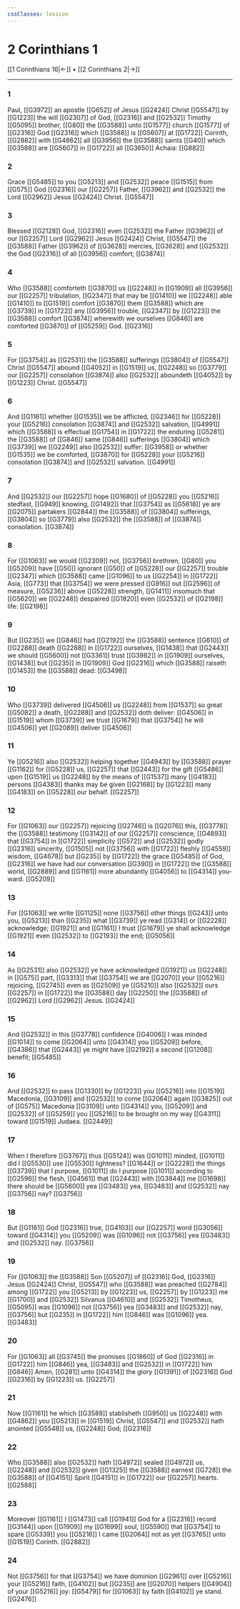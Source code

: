 ```yaml
---
cssClasses: lexicon
---
```

# 2 Corinthians 1

[[1 Corinthians 16|←]] • [[2 Corinthians 2|→]]

---

### 1
Paul, [[G3972]] an apostle [[G652]] of Jesus [[G2424]] Christ [[G5547]] by [[G1223]] the will [[G2307]] of God, [[G2316]] and [[G2532]] Timothy [[G5095]] brother, [[G80]] the [[G3588]] unto [[G1577]] church [[G1577]] of [[G2316]] God [[G2316]] which [[G3588]] is [[G5607]] at [[G1722]] Corinth, [[G2882]] with [[G4862]] all [[G3956]] the [[G3588]] saints [[G40]] which [[G3588]] are [[G5607]] in [[G1722]] all [[G3650]] Achaia: [[G882]]

### 2
Grace [[G5485]] to you [[G5213]] and [[G2532]] peace [[G1515]] from [[G575]] God [[G2316]] our [[G2257]] Father, [[G3962]] and [[G2532]] the Lord [[G2962]] Jesus [[G2424]] Christ. [[G5547]]

### 3
Blessed [[G2128]] God, [[G2316]] even [[G2532]] the Father [[G3962]] of our [[G2257]] Lord [[G2962]] Jesus [[G2424]] Christ, [[G5547]] the [[G3588]] Father [[G3962]] of [[G3628]] mercies, [[G3628]] and [[G2532]] the God [[G2316]] of all [[G3956]] comfort; [[G3874]]

### 4
Who [[G3588]] comforteth [[G3870]] us [[G2248]] in [[G1909]] all [[G3956]] our [[G2257]] tribulation, [[G2347]] that may be [[G1410]] we [[G2248]] able [[G1410]] to [[G1519]] comfort [[G3870]] them [[G3588]] which are [[G3739]] in [[G1722]] any [[G3956]] trouble, [[G2347]] by [[G1223]] the [[G3588]] comfort [[G3874]] wherewith we ourselves [[G846]] are comforted [[G3870]] of [[G5259]] God. [[G2316]]

### 5
For [[G3754]] as [[G2531]] the [[G3588]] sufferings [[G3804]] of [[G5547]] Christ [[G5547]] abound [[G4052]] in [[G1519]] us, [[G2248]] so [[G3779]] our [[G2257]] consolation [[G3874]] also [[G2532]] aboundeth [[G4052]] by [[G1223]] Christ. [[G5547]]

### 6
And [[G1161]] whether [[G1535]] we be afflicted, [[G2346]] for [[G5228]] your [[G5216]] consolation [[G3874]] and [[G2532]] salvation, [[G4991]] which [[G3588]] is effectual [[G1754]] in [[G1722]] the enduring [[G5281]] the [[G3588]] of [[G846]] same [[G846]] sufferings [[G3804]] which [[G3739]] we [[G2249]] also [[G2532]] suffer: [[G3958]] or whether [[G1535]] we be comforted, [[G3870]] for [[G5228]] your [[G5216]] consolation [[G3874]] and [[G2532]] salvation. [[G4991]]

### 7
And [[G2532]] our [[G2257]] hope [[G1680]] of [[G5228]] you [[G5216]] stedfast, [[G949]] knowing, [[G1492]] that [[G3754]] as [[G5618]] ye are [[G2075]] partakers [[G2844]] the [[G3588]] of [[G3804]] sufferings, [[G3804]] so [[G3779]] also [[G2532]] the [[G3588]] of [[G3874]] consolation. [[G3874]]

### 8
For [[G1063]] we would [[G2309]] not, [[G3756]] brethren, [[G80]] you [[G5209]] have [[G50]] ignorant [[G50]] of [[G5228]] our [[G2257]] trouble [[G2347]] which [[G3588]] came [[G1096]] to us [[G2254]] in [[G1722]] Asia, [[G773]] that [[G3754]] we were pressed [[G916]] out [[G2596]] of measure, [[G5236]] above [[G5228]] strength, [[G1411]] insomuch that [[G5620]] we [[G2248]] despaired [[G1820]] even [[G2532]] of [[G2198]] life: [[G2198]]

### 9
But [[G235]] we [[G846]] had [[G2192]] the [[G3588]] sentence [[G610]] of [[G2288]] death [[G2288]] in [[G1722]] ourselves, [[G1438]] that [[G2443]] we should [[G5600]] not [[G3361]] trust [[G3982]] in [[G1909]] ourselves, [[G1438]] but [[G235]] in [[G1909]] God [[G2316]] which [[G3588]] raiseth [[G1453]] the [[G3588]] dead: [[G3498]]

### 10
Who [[G3739]] delivered [[G4506]] us [[G2248]] from [[G1537]] so great [[G5082]] a death, [[G2288]] and [[G2532]] doth deliver: [[G4506]] in [[G1519]] whom [[G3739]] we trust [[G1679]] that [[G3754]] he will [[G4506]] yet [[G2089]] deliver [[G4506]]

### 11
Ye [[G5216]] also [[G2532]] helping together [[G4943]]  by [[G3588]] prayer [[G1162]] for [[G5228]] us, [[G2257]] that [[G2443]] for the gift [[G5486]] upon [[G1519]] us [[G2248]] by the means of [[G1537]] many [[G4183]] persons [[G4383]] thanks may be given [[G2168]] by [[G1223]] many [[G4183]] on [[G5228]] our behalf. [[G2257]]

### 12
For [[G1063]] our [[G2257]] rejoicing [[G2746]] is [[G2076]] this, [[G3778]] the [[G3588]] testimony [[G3142]] of our [[G2257]] conscience, [[G4893]] that [[G3754]] in [[G1722]] simplicity [[G572]] and [[G2532]] godly [[G2316]] sincerity, [[G1505]] not [[G3756]] with [[G1722]] fleshly [[G4559]] wisdom, [[G4678]] but [[G235]] by [[G1722]] the grace [[G5485]] of God, [[G2316]] we have had our conversation [[G390]] in [[G1722]] the [[G3588]] world, [[G2889]] and [[G1161]] more abundantly [[G4056]] to [[G4314]] you-ward. [[G5209]]

### 13
For [[G1063]] we write [[G1125]] none [[G3756]] other things [[G243]] unto you, [[G5213]] than [[G235]] what [[G3739]] ye read [[G314]] or [[G2228]] acknowledge; [[G1921]] and [[G1161]] I trust [[G1679]] ye shall acknowledge [[G1921]] even [[G2532]] to [[G2193]] the end; [[G5056]]

### 14
As [[G2531]] also [[G2532]] ye have acknowledged [[G1921]] us [[G2248]] in [[G575]] part, [[G3313]] that [[G3754]] we are [[G2070]] your [[G5216]] rejoicing, [[G2745]] even as [[G2509]] ye [[G5210]] also [[G2532]] ours [[G2257]] in [[G1722]] the [[G3588]] day [[G2250]] the [[G3588]] of [[G2962]] Lord [[G2962]] Jesus. [[G2424]]

### 15
And [[G2532]] in this [[G3778]] confidence [[G4006]] I was minded [[G1014]] to come [[G2064]] unto [[G4314]] you [[G5209]] before, [[G4386]] that [[G2443]] ye might have [[G2192]] a second [[G1208]] benefit; [[G5485]]

### 16
And [[G2532]] to pass [[G1330]] by [[G1223]] you [[G5216]] into [[G1519]] Macedonia, [[G3109]] and [[G2532]] to come [[G2064]] again [[G3825]] out of [[G575]] Macedonia [[G3109]] unto [[G4314]] you, [[G5209]] and [[G2532]] of [[G5259]] you [[G5216]] to be brought on my way [[G4311]] toward [[G1519]] Judaea. [[G2449]]

### 17
When I therefore [[G3767]] thus [[G5124]] was [[G1011]] minded, [[G1011]] did I [[G5530]] use [[G5530]] lightness? [[G1644]] or [[G2228]] the things [[G3739]] that I purpose, [[G1011]] do I purpose [[G1011]] according to [[G2596]] the flesh, [[G4561]] that [[G2443]] with [[G3844]] me [[G1698]] there should be [[G5600]] yea [[G3483]] yea, [[G3483]] and [[G2532]] nay [[G3756]] nay? [[G3756]]

### 18
But [[G1161]] God [[G2316]] true, [[G4103]] our [[G2257]] word [[G3056]] toward [[G4314]] you [[G5209]] was [[G1096]] not [[G3756]] yea [[G3483]] and [[G2532]] nay. [[G3756]]

### 19
For [[G1063]] the [[G3588]] Son [[G5207]] of [[G2316]] God, [[G2316]] Jesus [[G2424]] Christ, [[G5547]] who [[G3588]] was preached [[G2784]] among [[G1722]] you [[G5213]] by [[G1223]] us, [[G2257]] by [[G1223]] me [[G1700]] and [[G2532]] Silvanus [[G4610]] and [[G2532]] Timotheus, [[G5095]] was [[G1096]] not [[G3756]] yea [[G3483]] and [[G2532]] nay, [[G3756]] but [[G235]] in [[G1722]] him [[G846]] was [[G1096]] yea. [[G3483]]

### 20
For [[G1063]] all [[G3745]] the promises [[G1860]] of God [[G2316]] in [[G1722]] him [[G846]] yea, [[G3483]] and [[G2532]] in [[G1722]] him [[G846]] Amen, [[G281]] unto [[G4314]] the glory [[G1391]] of [[G2316]] God [[G2316]] by [[G1223]] us. [[G2257]]

### 21
Now [[G1161]] he which [[G3588]] stablisheth [[G950]] us [[G2248]] with [[G4862]] you [[G5213]] in [[G1519]] Christ, [[G5547]] and [[G2532]] hath anointed [[G5548]] us, [[G2248]] God; [[G2316]]

### 22
Who [[G3588]] also [[G2532]] hath [[G4972]] sealed [[G4972]] us, [[G2248]] and [[G2532]] given [[G1325]] the [[G3588]] earnest [[G728]] the [[G3588]] of [[G4151]] Spirit [[G4151]] in [[G1722]] our [[G2257]] hearts. [[G2588]]

### 23
Moreover [[G1161]] I [[G1473]] call [[G1941]] God for a [[G2316]] record [[G3144]] upon [[G1909]] my [[G1699]] soul, [[G5590]] that [[G3754]] to spare [[G5339]] you [[G5216]] I came [[G2064]] not as yet [[G3765]] unto [[G1519]] Corinth. [[G2882]]

### 24
Not [[G3756]] for that [[G3754]] we have dominion [[G2961]] over [[G5216]] your [[G5216]] faith, [[G4102]] but [[G235]] are [[G2070]] helpers [[G4904]] of your [[G5216]] joy: [[G5479]] for [[G1063]] by faith [[G4102]] ye stand. [[G2476]]